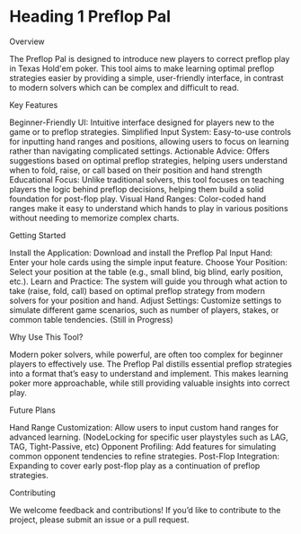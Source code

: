 # Heading 1 Preflop Pal

Overview

The Preflop Pal is designed to introduce new players to correct preflop play in Texas Hold'em poker. This tool aims to make learning optimal preflop strategies easier by providing a simple, user-friendly interface, in contrast to modern solvers which can be complex and difficult to read.

Key Features

Beginner-Friendly UI: Intuitive interface designed for players new to the game or to preflop strategies.
Simplified Input System: Easy-to-use controls for inputting hand ranges and positions, allowing users to focus on learning rather than navigating complicated settings.
Actionable Advice: Offers suggestions based on optimal preflop strategies, helping users understand when to fold, raise, or call based on their position and hand strength
Educational Focus: Unlike traditional solvers, this tool focuses on teaching players the logic behind preflop decisions, helping them build a solid foundation for post-flop play.
Visual Hand Ranges: Color-coded hand ranges make it easy to understand which hands to play in various positions without needing to memorize complex charts.


Getting Started

Install the Application: Download and install the Preflop Pal
Input Hand: Enter your hole cards using the simple input feature.
Choose Your Position: Select your position at the table (e.g., small blind, big blind, early position, etc.).
Learn and Practice: The system will guide you through what action to take (raise, fold, call) based on optimal preflop strategy from modern solvers for your position and hand.
Adjust Settings: Customize settings to simulate different game scenarios, such as number of players, stakes, or common table tendencies. (Still in Progress)

Why Use This Tool?

Modern poker solvers, while powerful, are often too complex for beginner players to effectively use. The Preflop Pal distills essential preflop strategies into a format that’s easy to understand and implement. This makes learning poker more approachable, while still providing valuable insights into correct play.

Future Plans

Hand Range Customization: Allow users to input custom hand ranges for advanced learning. (NodeLocking for specific user playstyles such as LAG, TAG, Tight-Passive, etc)
Opponent Profiling: Add features for simulating common opponent tendencies to refine strategies.
Post-Flop Integration: Expanding to cover early post-flop play as a continuation of preflop strategies.

Contributing

We welcome feedback and contributions! If you’d like to contribute to the project, please submit an issue or a pull request.
